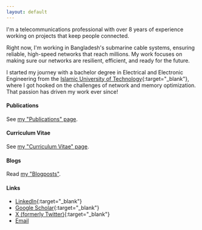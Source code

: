 ```yaml
---
layout: default
---
```


I'm a telecommunications professional with over 8 years of experience working on projects that keep people connected. 

Right now, I'm working in Bangladesh's submarine cable systems, ensuring reliable, high-speed networks that reach millions. My work focuses on making sure our networks are resilient, efficient, and ready for the future.
            
I started my journey with a bachelor degree in Electrical and Electronic Engineering from the [Islamic University of Technology](https://www.iutoic-dhaka.edu/){:target="_blank"}, where I got hooked on the challenges of network and memory optimization. That passion has driven my work ever since!
                
#### Publications

See [my "Publications" page](/publications/).

#### Curriculum Vitae

See [my "Curriculum Vitae" page](/cv/).

#### Blogs

Read [my "Blogposts"](/blog/).

#### Links

- [LinkedIn](https://www.linkedin.com/in/muntasimulhaque/){:target="_blank"}  
- [Google Scholar](https://scholar.google.com/citations?hl=en&user=qsD8a0MAAAAJ&view_op=list_works&sortby=pubdate){:target="_blank"}  
- [X (formerly Twitter)](https://x.com/muntasimulhaque){:target="_blank"}  
- [Email](mailto:muntasim.haque@gmail.com)